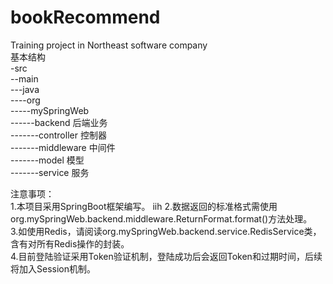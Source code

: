 # bookRecommend
Training project in Northeast software company  
基本结构  
-src  
--main  
---java  
----org  
-----mySpringWeb  
------backend 后端业务  
-------controller 控制器  
-------middleware 中间件  
-------model 模型  
-------service 服务  
  
注意事项：  
1.本项目采用SpringBoot框架编写。  iih
2.数据返回的标准格式需使用org.mySpringWeb.backend.middleware.ReturnFormat.format()方法处理。  
3.如使用Redis，请阅读org.mySpringWeb.backend.service.RedisService类，含有对所有Redis操作的封装。  
4.目前登陆验证采用Token验证机制，登陆成功后会返回Token和过期时间，后续将加入Session机制。  
